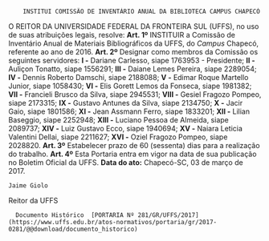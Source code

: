         INSTITUI COMISSÃO DE INVENTÁRIO ANUAL DA BIBLIOTECA CAMPUS CHAPECÓ  

 O REITOR DA UNIVERSIDADE FEDERAL DA FRONTEIRA SUL (UFFS), no uso de suas atribuições legais, resolve:   **Art. 1º** INSTITUIR a Comissão de Inventário Anual de Materiais Bibliográficos da UFFS, do *Campus* Chapecó, referente ao ano de 2016.   **Art. 2º** Designar como membros da Comissão os seguintes servidores: **I -** Dariane Carlesso, siape 1763953 - Presidente; **II -** Auliçon Tonatto, siape 1556291; **III -** Daiane Lemes Pereira, siape 2289054; **IV -** Dennis Roberto Damschi, siape 2188088; **V -** Edimar Roque Martello Junior, siape 1058430; **VI -** Elis Gorett Lemos da Fonseca, siape 1981382; **VII -** Francieli Brusco da Silva, siape 2945531; **VIII -** Gesiel Fragozo Pompeo, siape 2173315; **IX -** Gustavo Antunes da Silva, siape 2134750; **X -** Jacir Gaio, siape 1801586; **XI -** Jean Assmann Ferro, siape 1833201; **XII -** Lilian Baseggio, siape 2252948; **XIII -** Luciano Pessoa de Almeida, siape 2089737; **XIV -** Luiz Gustavo Ecco, siape 1940694; **XV -** Naiara Leticia Valentini Dellai, siape 2211627; **XVI -** Oziel Fragozo Pompeo, siape 2028820.   **Art. 3º** Estabelecer prazo de 60 (sessenta) dias para a realização do trabalho.   **Art. 4º** Esta Portaria entra em vigor na data de sua publicação no Boletim Oficial da UFFS.      **Data do ato:** Chapecó-SC, 03 de março de 2017.   
 

    Jaime Giolo   
 Reitor da UFFS 

      Documento Histórico  [PORTARIA Nº 281/GR/UFFS/2017](https://www.uffs.edu.br/atos-normativos/portaria/gr/2017-0281/@@download/documento_historico)     
      